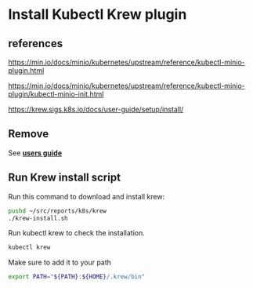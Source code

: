 # Install Kubectl Krew plugin

## references

<https://min.io/docs/minio/kubernetes/upstream/reference/kubectl-minio-plugin.html>

<https://min.io/docs/minio/kubernetes/upstream/reference/kubectl-minio-plugin/kubectl-minio-init.html>

<https://krew.sigs.k8s.io/docs/user-guide/setup/install/>

## Remove

See **[users guide](https://krew.sigs.k8s.io/docs/user-guide/setup/install/)**

## Run Krew install script

Run this command to download and install krew:

```bash
pushd ~/src/reports/k8s/krew
./krew-install.sh
```

Run kubectl krew to check the installation.

```bash
kubectl krew
```

Make sure to add it to your path

```bash
export PATH="${PATH}:${HOME}/.krew/bin"
```
